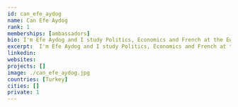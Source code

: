 ```yaml
---
id: can_efe_aydog
name: Can Efe Aydog
rank: 1
memberships: [ambassadors]
bio: I'm Efe Aydog and I study Politics, Economics and French at the European Social and Political Studies department of University College London. I'm Turkish, I've lived 9 years in Ankara, 1 year in Florida, 9 years in Istanbul, and the last 1.5 years in London respectively. Current affairs and political economy are of great interest to me, I've been involved in journalism in Turkey and various political clubs/campaigns throughout my high school and college life. As I spent most of my childhood in Istanbul, developmental economics also excites me as Istanbul is a unique example that portrays development in the modern world. Ambassador fell in love with Threefold ThreeFold combines multiple interests that I possess and synthesises a unique, simple yet revolutionary solution to one of the most common problems of the modern age. ThreeFold indeed combines three of my areas of interest, energy consumption, impact of technology on society, and developmental economics. I am fascinated by the energy sector as I find energy to be power in raw form, and the reduced electricity consumption that the ThreeFold grid provides is relevant in an age of development. I am also excited by the impact of technology on society. The potential that ThreeFold provides by standing up against storage capacity monopolies and offering viable access to storage facilities is crucial in the democratisation of the internet, therefore making new opportunities that emerge more compatible with the needs of our society. Finally, the farming aspect of ThreeFold and the availability of storage and internet access in parts of the world in need will help developing parts of the world catch up with the rest of the world. All in all, I see ThreeFold as an opportunity to expand my knowledge in the aforementioned areas by working actively and gaining experience in the professional field. 
excerpt:  I'm Efe Aydog and I study Politics, Economics and French at the European Social and Political Studies department of University College London.
linkedin: 
websites: 
projects: []
image: ./can_efe_aydog.jpg
countries: [Turkey]
cities: []
private: 1
---
```

